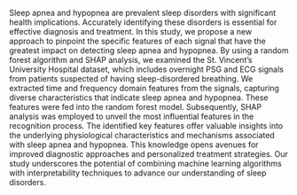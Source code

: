 Sleep apnea and hypopnea are prevalent sleep disorders
with significant health implications. Accurately identifying
these disorders is essential for effective diagnosis and treatment.
In this study, we propose a new approach to pinpoint the specific
features of each signal that have the greatest impact on detecting
sleep apnea and hypopnea. By using a random forest algorithm
and SHAP analysis, we examined the St. Vincent’s University
Hospital dataset, which includes overnight PSG and ECG signals
from patients suspected of having sleep-disordered breathing. We
extracted time and frequency domain features from the signals,
capturing diverse characteristics that indicate sleep apnea and
hypopnea. These features were fed into the random forest model.
Subsequently, SHAP analysis was employed to unveil the most
influential features in the recognition process. The identified key
features offer valuable insights into the underlying physiological
characteristics and mechanisms associated with sleep apnea and
hypopnea. This knowledge opens avenues for improved diagnostic
approaches and personalized treatment strategies. Our study underscores
the potential of combining machine learning algorithms
with interpretability techniques to advance our understanding of
sleep disorders.
